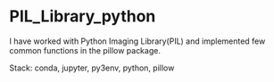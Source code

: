 # PIL_Library_python
I have worked with Python Imaging Library(PIL) and implemented few common functions in the pillow package.

Stack: conda, jupyter, py3env, python, pillow
